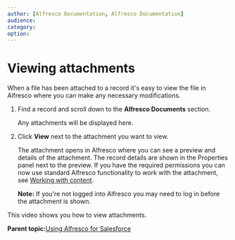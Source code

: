 ```yaml
---
author: [Alfresco Documentation, Alfresco Documentation]
audience: 
category: 
option: 
---
```


# Viewing attachments

When a file has been attached to a record it's easy to view the file in Alfresco where you can make any necessary modifications.

1.  Find a record and scroll down to the **Alfresco Documents** section.

    Any attachments will be displayed here.

2.  Click **View** next to the attachment you want to view.

    The attachment opens in Alfresco where you can see a preview and details of the attachment. The record details are shown in the Properties panel next to the preview. If you have the required permissions you can now use standard Alfresco functionality to work with the attachment, see [Working with content](../concepts/library-intro.md).

    **Note:** If you're not logged into Alfresco you may need to log in before the attachment is shown.


This video shows you how to view attachments.

  

**Parent topic:**[Using Alfresco for Salesforce](../concepts/salesforce_using.md)

